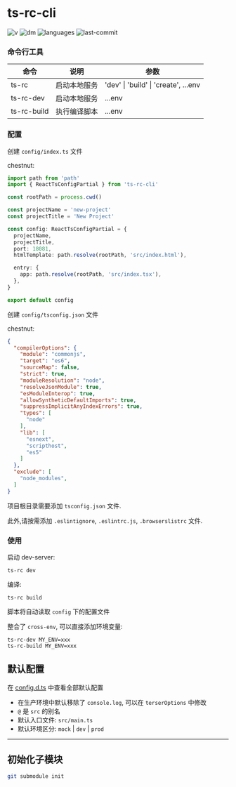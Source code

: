 # ts-rc-cli
![v](https://img.shields.io/npm/v/ts-rc-cli)
![dm](https://img.shields.io/npm/dm/ts-rc-cli)
![languages](https://img.shields.io/github/languages/top/lanten/ts-rc-cli)
![last-commit](https://img.shields.io/github/last-commit/lanten/ts-rc-cli)

### 命令行工具

| 命令        | 说明         | 参数                                  |
| ----------- | ------------ | ------------------------------------- |
| ts-rc       | 启动本地服务 | 'dev'  \| 'build' \| 'create', ...env |
| ts-rc-dev   | 启动本地服务 | ...env                                |
| ts-rc-build | 执行编译脚本 | ...env                                |


### 配置

创建 `config/index.ts` 文件

chestnut:
```ts
import path from 'path'
import { ReactTsConfigPartial } from 'ts-rc-cli'

const rootPath = process.cwd()

const projectName = 'new-project'
const projectTitle = 'New Project'

const config: ReactTsConfigPartial = {
  projectName,
  projectTitle,
  port: 18081,
  htmlTemplate: path.resolve(rootPath, 'src/index.html'),

  entry: {
    app: path.resolve(rootPath, 'src/index.tsx'),
  },
}

export default config

```

创建 `config/tsconfig.json` 文件

chestnut:
```json
{
  "compilerOptions": {
    "module": "commonjs",
    "target": "es6",
    "sourceMap": false,
    "strict": true,
    "moduleResolution": "node",
    "resolveJsonModule": true,
    "esModuleInterop": true,
    "allowSyntheticDefaultImports": true,
    "suppressImplicitAnyIndexErrors": true,
    "types": [
      "node"
    ],
    "lib": [
      "esnext",
      "scripthost",
      "es5"
    ]
  },
  "exclude": [
    "node_modules",
  ]
}
```

项目根目录需要添加 `tsconfig.json` 文件.

此外,请按需添加 `.eslintignore`, `.eslintrc.js`, `.browserslistrc` 文件.

### 使用

启动 dev-server:
```
ts-rc dev
```

编译:
```
ts-rc build
```

脚本将自动读取 `config` 下的配置文件


整合了 `cross-env`, 可以直接添加环境变量:
```
ts-rc-dev MY_ENV=xxx
ts-rc-build MY_ENV=xxx
```

## 默认配置

在 [config.d.ts](./types/config.d.ts) 中查看全部默认配置

- 在生产环境中默认移除了 `console.log`, 可以在 `terserOptions` 中修改
- `@` 是 `src` 的别名
- 默认入口文件: `src/main.ts`
- 默认环境区分: `mock` | `dev` | `prod`


---

## 初始化子模块
```bash
git submodule init
```